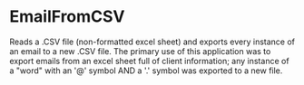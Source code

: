 # EmailFromCSV
Reads a .CSV file (non-formatted excel sheet) and exports every instance of an email to a new .CSV file. The primary use of this application was to export emails from an excel sheet full of client information; any instance of a "word" with an '@' symbol AND a '.' symbol was exported to a new file.
